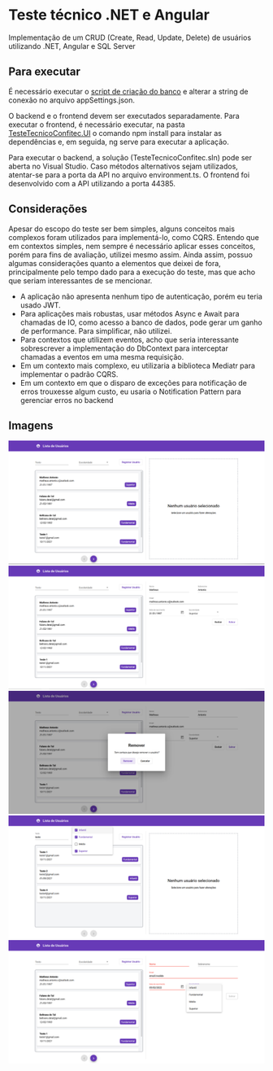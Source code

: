 # Teste técnico .NET e Angular

Implementação de um CRUD (Create, Read, Update, Delete) de usuários utilizando .NET, Angular e SQL Server

## Para executar

É necessário executar o [script de criação do banco](./Scripts/script-usuarios.sql) e alterar a string de conexão no arquivo appSettings.json.

O backend e o frontend devem ser executados separadamente. Para executar o frontend, é necessário executar, na pasta [TesteTecnicoConfitec.UI](./TesteTecnicoConfitec.UI) o comando npm install para instalar as dependências e, em seguida, ng serve para executar a aplicação.

Para executar o backend, a solução (TesteTecnicoConfitec.sln) pode ser aberta no Visual Studio. Caso métodos alternativos sejam utilizados, atentar-se para a porta da API no arquivo environment.ts. O frontend foi desenvolvido com a API utilizando a porta 44385.

## Considerações

Apesar do escopo do teste ser bem simples, alguns conceitos mais complexos foram utilizados para implementá-lo, como CQRS. Entendo que em contextos simples, nem sempre é necessário aplicar esses conceitos, porém para fins de avaliação, utilizei mesmo assim. Ainda assim, possuo algumas considerações quanto a elementos que deixei de fora, principalmente pelo tempo dado para a execução do teste, mas que acho que seriam interessantes de se mencionar.

* A aplicação não apresenta nenhum tipo de autenticação, porém eu teria usado JWT.
* Para aplicações mais robustas, usar métodos Async e Await para chamadas de IO, como acesso a banco de dados, pode gerar um ganho de performance. Para simplificar, não utilizei.
* Para contextos que utilizem eventos, acho que seria interessante sobrescrever a implementação do DbContext para interceptar chamadas a eventos em uma mesma requisição.
* Em um contexto mais complexo, eu utilizaria a biblioteca Mediatr para implementar o padrão CQRS.
* Em um contexto em que o disparo de exceções para notificação de erros trouxesse algum custo, eu usaria o Notification Pattern para gerenciar erros no backend

## Imagens

![alt text](./Imagens/listagem_sem_selecao.PNG)
![alt text](./Imagens/listagem_com_selecao.PNG)
![alt text](./Imagens/excluir_confirmacao.PNG)
![alt text](./Imagens/filtros.PNG)
![alt text](./Imagens/validacoes.PNG)
